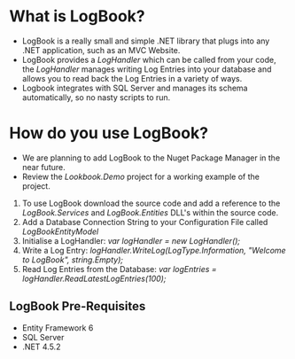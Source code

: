 # What is LogBook?
- LogBook is a really small and simple .NET library that plugs into any .NET application, such as an MVC Website. 
- LogBook provides a *LogHandler* which can be called from your code, the *LogHandler* manages writing Log Entries into your database and allows you to read back the Log Entries in a variety of ways.
- Logbook integrates with SQL Server and manages its schema automatically, so no nasty scripts to run.

# How do you use LogBook?
- We are planning to add LogBook to the Nuget Package Manager in the near future.
- Review the *Lookbook.Demo* project for a working example of the project.

1. To use LogBook download the source code and add a reference to the *LogBook.Services* and *LogBook.Entities* DLL's within the source code.
2. Add a Database Connection String to your Configuration File called *LogBookEntityModel* 
3. Initialise a LogHandler: *var logHandler = new LogHandler();*
4. Write a Log Entry: *logHandler.WriteLog(LogType.Information, "Welcome to LogBook", string.Empty);*
5. Read Log Entries from the Database: *var logEntries = logHandler.ReadLatestLogEntries(100);*

## LogBook Pre-Requisites
- Entity Framework 6
- SQL Server
- .NET 4.5.2
